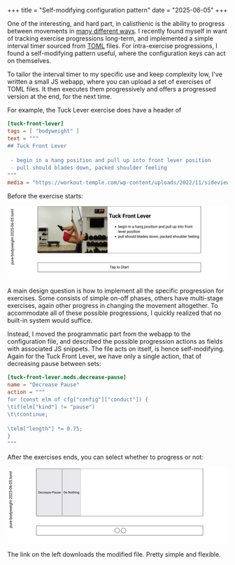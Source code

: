 +++
title = "Self-modifying configuration pattern"
date = "2025-06-05"
+++

One of the interesting, and hard part, in calisthenic is the ability to progress between movements in [many different ways](https://docs.google.com/spreadsheets/d/1a8tlZ-zbF695HA3Lmm20OIYeYYxo1lmUOczUXKLoL4s/edit?gid=1833143925#gid=1833143925). I recently found myself in want of tracking exercise progressions long-term, and implemented a simple interval timer sourced from [TOML](https://toml.io/en/) files. For intra-exercise progressions, I found a self-modifying pattern useful, where the configuration keys can act on themselves.

<!-- more -->

To tailor the interval timer to my specific use and keep complexity low, I've written a small JS webapp, where you can upload a set of exercises of TOML files. It then executes them progressively and offers a progressed version at the end, for the next time.

For example, the Tuck Lever exercise does have a header of
```toml
[tuck-front-lever]
tags = [ "bodyweight" ]
text = """
## Tuck Front Lever
 
 - begin in a hang position and pull up into front lever position
 - pull should blades down, packed shoulder feeling
"""
media = "https://workout-temple.com/wp-content/uploads/2022/11/sideview-tucked-front-lever.jpg"
```

Before the exercise starts:

<img src="example.png" />

A main design question is how to implement all the specific progression for exercises. Some consists of simple on-off phases, others have multi-stage exercises, again other progress in changing the movement altogether. To accommodate all of these possible progressions, I quickly realized that no built-in system would suffice.

Instead, I moved the programmatic part from the webapp to the configuration file, and described the possible progression actions as fields with associated JS snippets. The file acts on itself, is hence self-modifying. 
Again for the Tuck Front Lever, we have only a single action, that of decreasing pause between sets:

```toml
[tuck-front-lever.mods.decrease-pause]
name = "Decrease Pause"
action = """
for (const elm of cfg["config"]["conduct"]) {
\tif(elm["kind"] != "pause")
\t\tcontinue;

\telm["length"] *= 0.75;
}
"""
```

After the exercises ends, you can select whether to progress or not:

<img src="example2.png" />

The link on the left downloads the modified file. Pretty simple and flexible.
